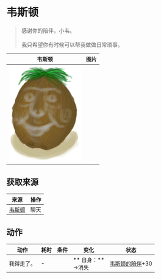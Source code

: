 # 韦斯顿  
> 感谢你的陪伴，小韦。<br><br>我只希望你有时候可以帮我做做日常琐事。  
  
  韦斯顿  |   图片   
 ----  |  ----:   
   |  <img decoding="async" src="Sprite/Weston.png" href="a.md" style="max-width:300px;max-height:300px;">   
  
## 获取来源  
来源  |  操作  
----  |  ----  
[韦斯顿](Weston.md)  |  聊天  
## 动作  
动作  |  耗时  |  条件  |  变化  |  状态  
----  |  ----  |  ----  |  ----  |  ----  
我得走了。<br>  |  -  |    |  ** 自身：**<br>→消失  |  [韦斯顿的陪伴](WestonCompany.md)+30  


<script>document.title="韦斯顿 - 卡牌生存百科 Card Survival Wiki";</script>